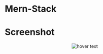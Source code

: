 # Mern-Stack

# Screenshot
<p align="center">
  <img src="Blog-Site---First-React-Project/Screenshots/Screenshot 2023-03-02 225732.png" title="hover text">
</p>

